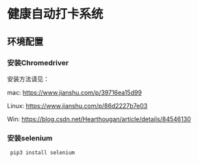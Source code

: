 # 健康自动打卡系统

## 环境配置

### 安装Chromedriver

安装方法请见：

mac: https://www.jianshu.com/p/39716ea15d99

Linux: https://www.jianshu.com/p/86d2227b7e03

Win: https://blog.csdn.net/Hearthougan/article/details/84546130

### 安装selenium
```
 pip3 install selenium
```
